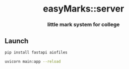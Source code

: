 <div align="center">

# easyMarks::server
### little mark system for college

</div>

## Launch
```bash
pip install fastapi aiofiles 

uvicorn main:app --reload
```
